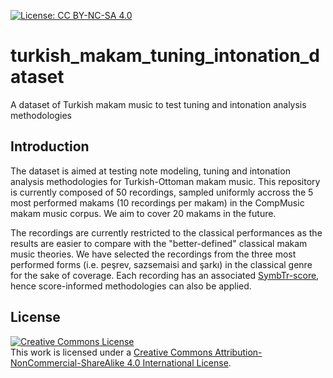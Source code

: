 [![License: CC BY-NC-SA 4.0](https://img.shields.io/badge/License-CC%20BY--NC--SA%204.0-ff69b4.svg)](http://creativecommons.org/licenses/by-nc-sa/4.0/)

# turkish_makam_tuning_intonation_dataset
A dataset of Turkish makam music to test tuning and intonation analysis methodologies

<a name="Introduction"></a>Introduction
--------------------
The dataset is aimed at testing note modeling, tuning and intonation analysis methodologies for Turkish-Ottoman makam music. This repository is currently composed of 50 recordings, sampled uniformly accross the 5 most performed makams (10 recordings per makam) in the CompMusic makam music corpus. We aim to cover 20 makams in the future.

The recordings are currently restricted to the classical performances as the results are easier to compare with the "better-defined" classical makam music theories. We have selected the recordings from the three most performed forms (i.e. peşrev, sazsemaisi and şarkı) in the classical genre for the sake of coverage. Each recording has an associated [SymbTr-score](https://github.com/MTG/SymbTr), hence score-informed methodologies can also be applied.

<a name="License"></a>License
--------------------
<a rel="license" href="http://creativecommons.org/licenses/by-nc-sa/4.0/"><img alt="Creative Commons License" style="border-width:0" src="https://i.creativecommons.org/l/by-nc-sa/4.0/88x31.png" /></a><br />This work is licensed under a <a rel="license" href="http://creativecommons.org/licenses/by-nc-sa/4.0/">Creative Commons Attribution-NonCommercial-ShareAlike 4.0 International License</a>.
